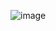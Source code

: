 ![image](https://user-images.githubusercontent.com/57319180/207033699-039843a7-7e94-4f72-8697-dd784ea29eff.png)
